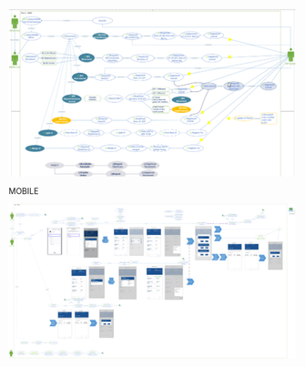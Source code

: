 
![image.png](/.attachments/image-fde2ab1f-33d9-4374-a65f-23f9abbda07f.png)


MOBILE

![image.png](/.attachments/image-74ac396f-be20-4dd7-bf16-7fcf0c2de957.png)